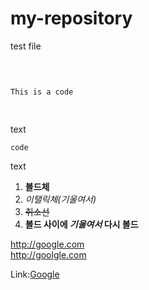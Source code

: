 # my-repository

test file

<pre>

<code>

This is a code

</code>
</pre>

text

    code
    
text

1. __볼드체__
2. _이탤릭체(기울여서)_
3. ~~취소선~~
4. __볼드 사이에 *기울여서* 다시 볼드__

http://google.com
<br>
<http://goolgle.com>

Link:[Google][googlelink]

[googlelink]:http://google.com
